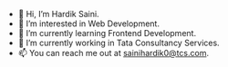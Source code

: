 - 👋 Hi, I’m Hardik Saini.
- 👀 I’m interested in Web Development.
- 🌱 I’m currently learning Frontend Development.   
- 💞️ I’m currently working in Tata Consultancy Services.
- 📫 You can reach me out at sainihardik0@tcs.com.

<!---
hardik2226/hardik2226 is a ✨ special ✨ repository because its `README.md` (this file) appears on your GitHub profile.
You can click the Preview link to take a look at your changes.
--->
